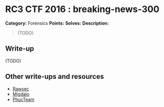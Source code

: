 # RC3 CTF 2016 : breaking-news-300

**Category:** Forensics
**Points:**
**Solves:**
**Description:**

> (TODO)


## Write-up

(TODO)

## Other write-ups and resources

* [Rawsec](http://rawsec.ml/en/RC3CTF-2016-forensics-300-breaking-news/)
* [Migdalo](https://github.com/Migdalo/writeups/tree/master/rc3-ctf-2016/breaking_news)
* [PhucTeam](https://phucteam.wordpress.com/2016/11/22/rc3-ctf-forensic-300-breaking-news/)
